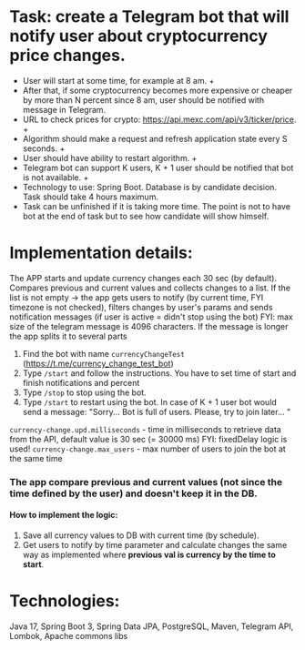 # Task: create a Telegram bot that will notify user about cryptocurrency price changes.
* User will start at some time, for example at 8 am. +
* After that, if some cryptocurrency becomes more expensive or cheaper by more than N percent since 8 am, user should be notified with message in Telegram.
* URL to check prices for crypto: https://api.mexc.com/api/v3/ticker/price. +
* Algorithm should make a request and refresh application state every S seconds. +
* User should have ability to restart algorithm. +
* Telegram bot can support K users, K + 1 user should be notified that bot is not available. +
* Technology to use: Spring Boot. Database is by candidate decision. Task should take 4 hours maximum.
* Task can be unfinished if it is taking more time. The point is not to have bot at the end of task but to see how candidate will show himself.


# Implementation details:

The APP starts and update currency changes each 30 sec (by default). Compares previous and current values and collects changes to a list.
If the list is not empty -> the app gets users to notify (by current time, FYI timezone is not checked), filters changes by user's params and sends notification messages (if user is active = didn't stop using the bot)
FYI: max size of the telegram message is 4096 characters. If the message is longer the app splits it to several parts

 1. Find the bot with name `currencyChangeTest` (https://t.me/currency_change_test_bot)
 2. Type `/start` and follow the instructions. You have to set time of start and finish notifications and percent
 3. Type `/stop` to stop using the bot.
 4. Type `/start` to restart using the bot. In case of K + 1 user bot would send a message: "Sorry... Bot is full of users. Please, try to join later... "

`currency-change.upd.milliseconds` - time in milliseconds to retrieve data from the API, default value is 30 sec (= 30000 ms)
FYI: fixedDelay logic is used!
`currency-change.max_users` - max number of users to join the bot at the same time

### The app compare previous and current values (not since the time defined by the user) and doesn't keep it in the DB. 
#### How to implement the logic:

1. Save all currency values to DB with current time (by schedule).
2. Get users to notify by time parameter and calculate changes the same way as implemented where **previous val is currency by the time to start**.


# Technologies:

Java 17, Spring Boot 3, Spring Data JPA, PostgreSQL, Maven, Telegram API, Lombok, Apache commons libs

